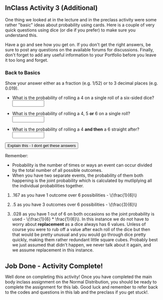 ## InClass Activity 3 (Additional)

One thing we looked at in the lecture and in the preclass activity were some rather "basic" ideas about probability using cards. Here is a couple of very quick questions using dice (or die if you prefer) to make sure you understand this. 

Have a go and see how you get on. If you don't get the right answers, be sure to post any questions on the available forums for discussions. Finally, don't forget to add any useful information to your Portfolio before you leave it too long and forget.

### Back to Basics

Show your answer either as a fraction (e.g. 1/52) or to 3 decimal places (e.g. 0.019).  

* What is the probability of rolling a 4 on a single roll of a six-sided dice? <input class='webex-solveme nospaces' size='10' data-answer='["1/6","0.167",".167"]'/>

* What is the probability of rolling a 4, 5 **or** 6 on a single roll? <input class='webex-solveme nospaces' size='10' data-answer='["3/6","1/2","0.5",".5"]'/>

* What is the probability of rolling a 4 **and then** a 6 straight after? <input class='webex-solveme nospaces' size='10' data-answer='["1/6*1/6","(1/6)*(1/6)","0.028",".028"]'/>


<div class='webex-solution'><button>Explain this - I dont get these answers</button>

<div class="info">
<p>Remember:</p>
<ul>
<li>Probability is the number of times or ways an event can occur divided by the total number of all possible outcomes.</li>
<li>When you have two separate events, the probability of them both happening is the joint probability which is calculated by mutliplying all the individual probabilities together.</li>
</ul>
<ol style="list-style-type: decimal">
<li><p>.167 as you have 1 outcome over 6 possibilities - <span class="math inline">\(\frac{1}{6}\)</span></p></li>
<li><p>.5 as you have 3 outcomes over 6 possibilities - <span class="math inline">\(\frac{3}{6}\)</span></p></li>
<li><p>.028 as you have 1 out of 6 on both occasions so the joint probability is used - <span class="math inline">\(\frac{1}{6} * \frac{1}{6}\)</span>. In this instance we do not have to worry about <strong>replacement</strong> as a dice always has 6 values. Unless of course you were to rub off a value after each roll of the dice but then that would be pretty unusual and you would go through dice pretty quickly, making them rather redundant little square cubes. Probably best we just assumed that didn't happen, we never talk about it again, and we assume replacement in this instance.</p></li>
</ol>
</div>

</div>

<br>
<span style="font-size: 22px; font-weight: bold; color: var(--blue);">Job Done - Activity Complete!</span>

Well done on completing this activity! Once you have completed the main body inclass assignment on the Normal Distribution, you should be ready to complete the assignment for this lab. Good luck and remember to refer back to the codes and questions in this lab and the preclass if you get stuck!.
